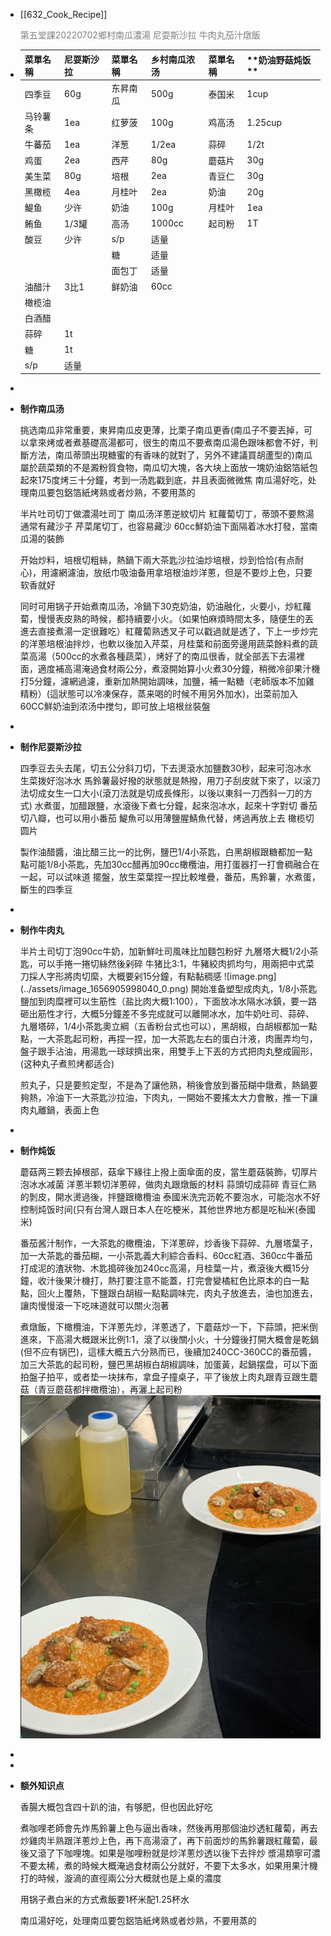 - [[632_Cook_Recipe]] <p style="color:grey">第五堂課20220702鄉村南瓜濃湯 尼耍斯沙拉 牛肉丸茄汁燉飯</p>
- | **菜單名稱** | **尼耍斯沙拉** | **菜單名稱** | **乡村南瓜浓汤** | **菜單名稱** | **奶油野菇炖饭 ** |
  |---|---|---|---|---|---|
  | 四季豆 | 60g | 东昇南瓜 | 500g | 泰国米 | 1cup  |
  | 马铃薯条 | 1ea | 红萝菠 | 100g | 鸡高汤 | 1.25cup  |
  | 牛蕃茄 | 1ea | 洋葱 | 1/2ea | 蒜碎 | 1/2t  |
  | 鸡蛋 | 2ea | 西芹 | 80g | 蘑菇片 | 30g  |
  | 美生菜 | 80g | 培根 | 2ea | 青豆仁 | 30g  |
  | 黑橄榄 | 4ea | 月桂叶 | 2ea | 奶油 | 20g  |
  | 鯷鱼 | 少许 | 奶油 | 100g | 月桂叶 | 1ea  |
  | 鲔鱼 | 1/3罐 | 高汤 | 1000cc | 起司粉 | 1T  |
  | 酸豆 | 少许 | s/p | 适量 |  |   |
  |  |  | 糖 | 适量 |  |   |
  |  |  | 面包丁 | 适量 |  |   |
  | 油醋汁 | 3比1 | 鲜奶油 | 60cc |  |   |
  | 橄榄油 |  |  |  |  |   |
  | 白酒醋 |  |  |  |  |   |
  | 蒜碎 | 1t |  |  |  |   |
  | 糖 | 1t |  |  |  |   |
  | s/p | 适量 |  |  |  |   |
-
- <p style="font-weight:bold">制作南瓜汤</p>
  挑选南瓜非常重要，東昇南瓜皮更薄，比栗子南瓜更香(南瓜子不要丟掉，可以拿來烤或者煮基礎高湯都可，很生的南瓜不要煮南瓜湯色跟味都會不好，判斷方法，南瓜蒂頭出現糖蜜的有香味的就對了，另外不建議買胡蘆型的)南瓜屬於蔬菜類的不是澱粉質食物，南瓜切大塊，各大块上面放一塊奶油鋁箔紙包起來175度烤三十分鐘，考到一汤匙戳到底，并且表面微微焦
  南瓜湯好吃，处理南瓜要包鋁箔紙烤熟或者炒熟，不要用蒸的
  
  半片吐司切丁做濃湯吐司丁
  南瓜汤洋蔥逆紋切片
  紅蘿蔔切丁，蒂頭不要熬湯通常有藏沙子
  芹菜尾切丁，也容易藏沙
  60cc鮮奶油下面隔着冰水打發，當南瓜湯的裝飾
  
  开始炒料，培根切粗絲，熱鍋下兩大茶匙沙拉油炒培根，炒到恰恰(有点耐心)，用濾網濾油，放纸巾吸油备用拿培根油炒洋蔥，但是不要炒上色，只要软香就好
  
  同时可用锅子开始煮南瓜汤，冷鍋下30克奶油，奶油融化，火要小，炒紅蘿蔔，慢慢表皮熟的時候，都持續要小火。（如果怕麻煩時間太多，隨便生的丟進去直接煮湯一定很難吃）紅蘿蔔熟透叉子可以戳過就是透了，下上一步炒完的洋蔥培根油拌炒，也軟以後加入芹菜，月桂葉和前面旁邊用蔬菜餘料煮的蔬菜高湯（500cc的水煮各種蔬菜），烤好了的南瓜很香，就全部丟下去湯裡面，適度補高湯淹過食材兩公分，煮滾開始算小火煮30分鐘，稍微冷卻果汁機打5分鐘，濾網過濾，重新加熱開始調味，加鹽，補一點糖（老師版本不加雞精粉）(這狀態可以冷凍保存，蒸来喝的时候不用另外加水)，出菜前加入60CC鮮奶油到浓汤中搅匀，即可放上培根丝裝盤
-
- <p style="font-weight:bold">制作尼耍斯沙拉</p>
  四季豆去头去尾，切五公分斜刀切，下去燙滾水加鹽数30秒，起来可泡冰水
  生菜拨好泡冰水
  馬鈴薯最好撥的狀態就是熱撥，用刀子刮皮就下來了，以滚刀法切成女生一口大小(滾刀法就是切成長條形，以後以東斜一刀西斜一刀的方式)
  水煮蛋，加醋跟鹽，水滾後下煮七分鐘，起來泡冰水，起來十字對切
  番茄切八瓣，也可以用小番茄
  鯷魚可以用薄鹽腥鯖魚代替，烤過再放上去
  橄榄切圆片
  
  製作油醋醬，油比醋三比一的比例，鹽巴1/4小茶匙，白黑胡椒跟糖都加一點點可能1/8小茶匙，先加30cc醋再加90cc橄欖油，用打蛋器打一打會稠融合在一起，可以试味道
  擺盤，放生菜葉捏一捏比較堆疊，番茄，馬鈴薯，水煮蛋，斷生的四季豆
-
- <p style="font-weight:bold">制作牛肉丸</p>
  半片土司切丁泡90cc牛奶，加新鮮吐司風味比加麵包粉好
  九層塔大概1/2小茶匙，可以手捲一捲切絲然後剁碎
  牛猪比3:1，牛豬絞肉抓均勻，用兩把中式菜刀採人字形將肉切縻，大概要剁15分鐘，有點黏稠感
  ![image.png](../assets/image_1656905998040_0.png)
  開始准备塑型成肉丸，1/8小茶匙鹽加到肉糜裡可以生筋性（盐比肉大概1:100），下面放冰水隔水冰鎮，要一路砸出筋性才行，大概5分鐘差不多完成就可以離開冰水，加牛奶吐司、蒜碎、九層塔碎，1/4小茶匙奧立綱（五香粉台式也可以），黑胡椒，白胡椒都加一點點，一大茶匙起司粉，再捏一捏，加一大茶匙左右的蛋白汁液，肉團弄均勻，盤子跟手沾油，用湯匙一球球擠出來，用雙手上下丟的方式把肉丸整成圓形，(这种丸子煮煎烤都适合)
  
  煎丸子，只是要煎定型，不是為了讓他熟，稍後會放到番茄糊中燉煮，熱鍋要夠熱，冷油下一大茶匙沙拉油，下肉丸，一開始不要搖太大力會散，推一下讓肉丸離鍋，表面上色
-
- <p style="font-weight:bold">制作炖饭</p>
  
  蘑菇两三颗去掉根部，菇傘下緣往上撥上面傘面的皮，當生蘑菇裝飾，切厚片泡冰水减菌
  洋蔥半颗切洋蔥碎，做肉丸跟燉飯的材料
  蒜頭切成蒜碎
  青豆仁熟的剝皮，開水燙過後，拌鹽跟橄欖油
  泰國米洗完沥乾不要泡水，可能泡水不好控制炖饭时间(只有台灣人跟日本人在吃梗米，其他世界地方都是吃秈米(泰國米)
  
  番茄酱汁制作，一大茶匙的橄欖油，下洋蔥碎，炒香後下蒜碎、九層塔葉子，加一大茶匙的番茄糊，一小茶匙義大利綜合香料、60cc紅酒、360cc牛番茄打成泥的渣狀物、木匙搗碎後加240cc高湯，月桂葉一片，煮滾後大概15分鐘，收汁後果汁機打，熱打要注意不能蓋，打完會變橘紅色比原本的白一點點，回火上覆熱，下鹽跟白胡椒一點點調味完，肉丸子放進去，油也加進去，讓肉慢慢滾一下吃味道就可以關火泡著
  
  煮燉飯，下橄欖油，下洋蔥先炒，洋蔥透了，下蘑菇炒一下，下蒜頭，把米倒進來，下高湯大概跟米比例1:1，滾了以後關小火，十分鐘後打開大概會是乾鍋(但不应有锅巴)，這樣大概五六分熟而已，後續加240CC-360CC的番茄醬，加三大茶匙的起司粉，鹽巴黑胡椒白胡椒調味，加蛋黃，起鍋摆盘，可以下面拍盤子拍平，或者垫一块抹布，拿盘子撞桌子，平了後放上肉丸跟青豆跟生蘑菇（青豆蘑菇都拌橄欖油），再灑上起司粉
  ![image.png](../assets/image_1656906129870_0.png)
-
-
- <p style="font-weight:bold">额外知识点</p>
  香腸大概包含四十趴的油，有够肥，但也因此好吃
  
  煮咖哩老師會先炸馬鈴薯上色与逼出香味，然後再用那個油炒透紅蘿蔔，再去炒雞肉半熟跟洋蔥炒上色，再下高湯滾了，再下前面炒的馬鈴薯跟紅蘿蔔，最後又滾了下咖哩塊。如果是咖哩粉就是炒洋蔥炒透以後下去拌炒
  漿湯類寧可濃不要太稀，煮的時候大概淹過食材兩公分就好，不要下太多水，如果用果汁機打的時候，漩渦的直徑兩公分大概就也是上桌的濃度
  
  用锅子煮白米的方式煮飯要1杯米配1.25杯水
  
  南瓜湯好吃，处理南瓜要包鋁箔紙烤熟或者炒熟，不要用蒸的